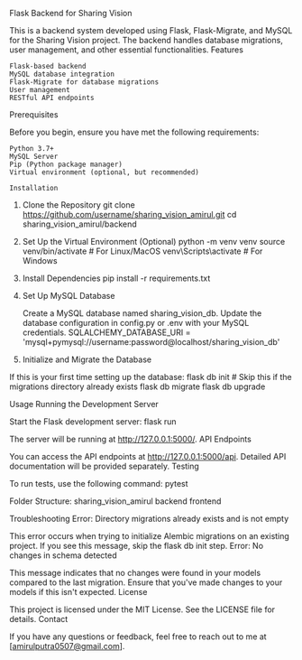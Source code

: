Flask Backend for Sharing Vision

This is a backend system developed using Flask, Flask-Migrate, and MySQL for the Sharing Vision project. The backend handles database migrations, user management, and other essential functionalities.
Features

    Flask-based backend
    MySQL database integration
    Flask-Migrate for database migrations
    User management
    RESTful API endpoints

Prerequisites

Before you begin, ensure you have met the following requirements:

    Python 3.7+
    MySQL Server
    Pip (Python package manager)
    Virtual environment (optional, but recommended)

    Installation
1. Clone the Repository
git clone https://github.com/username/sharing_vision_amirul.git
cd sharing_vision_amirul/backend

2.  Set Up the Virtual Environment (Optional)
python -m venv venv
source venv/bin/activate  # For Linux/MacOS
venv\Scripts\activate  # For Windows

3.   Install Dependencies
pip install -r requirements.txt

4.  Set Up MySQL Database

    Create a MySQL database named sharing_vision_db.
    Update the database configuration in config.py or .env with your MySQL credentials.
    SQLALCHEMY_DATABASE_URI = 'mysql+pymysql://username:password@localhost/sharing_vision_db'

5. Initialize and Migrate the Database

If this is your first time setting up the database:
flask db init  # Skip this if the migrations directory already exists
flask db migrate
flask db upgrade

Usage
Running the Development Server

Start the Flask development server:
flask run

The server will be running at http://127.0.0.1:5000/.
API Endpoints

You can access the API endpoints at http://127.0.0.1:5000/api. Detailed API documentation will be provided separately.
Testing

To run tests, use the following command:
pytest

Folder Structure:
sharing_vision_amirul
  backend
  frontend

  Troubleshooting
Error: Directory migrations already exists and is not empty

This error occurs when trying to initialize Alembic migrations on an existing project. If you see this message, skip the flask db init step.
Error: No changes in schema detected

This message indicates that no changes were found in your models compared to the last migration. Ensure that you've made changes to your models if this isn't expected.
License

This project is licensed under the MIT License. See the LICENSE file for details.
Contact

If you have any questions or feedback, feel free to reach out to me at [amirulputra0507@gmail.com].
